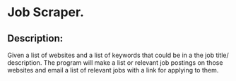 # Job Scraper.

## Description:
Given a list of websites and a list of keywords that could be in a the job title/ description.
The program will make a list or relevant job postings on those websites and email a list of 
relevant jobs with a link for applying to them.
